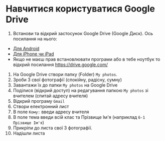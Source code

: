 # Навчитися користуватися Google Drive

1. Встанови та відкрий застосунок Google Drive (Google Диск). Ось посилання на нього:
  - [Для Android](https://play.google.com/store/apps/details?id=com.google.android.apps.docs&pcampaignid=web_share)
  - [Для iPhone чи iPad](https://apps.apple.com/us/app/google-drive/id507874739)
  - Якщо не маєш прав встановлювати програми або в тебе ноутбук то відкрий посилання https://drive.google.com/
1. На Google Drive створи папку (Folder) `My photos`.
1. Зроби 3 свої фотографії (спокійну, радісну, сумну)
1. Завантажи їх до папки `My photos` на Google Drive
1. Поділися (відкрий доступ) на редагування папкою `My photos` зі вчителем (спитай адресу вчителя)
1. Відкрий програму `Gmail`
1. Створи електронний лист 
1. В поле `Кому:` введи адресу вчителя
1. В поле тема введи всій клас та Прізвище Ім'я (наприклад `6-1 Прізвище Ім'я`)
1. Прикріпи до листа свої 3 фотографії.
1. Надішли листа

